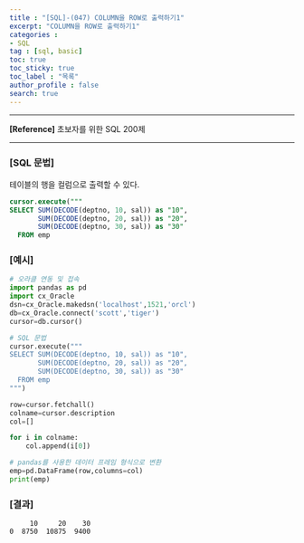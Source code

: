 ```yaml
---
title : "[SQL]-(047) COLUMN을 ROW로 출력하기1"
excerpt: "COLUMN을 ROW로 출력하기1"
categories :
- SQL
tag : [sql, basic]
toc: true
toc_sticky: true
toc_label : "목록"
author_profile : false
search: true
---
```


---
**[Reference]** 초보자를 위한 SQL 200제

---
### [SQL 문법]
테이블의 행을 컬럼으로 출력할 수 있다.

```sql
cursor.execute("""
SELECT SUM(DECODE(deptno, 10, sal)) as "10",
       SUM(DECODE(deptno, 20, sal)) as "20",
       SUM(DECODE(deptno, 30, sal)) as "30"
  FROM emp
```
### [예시]
```python
# 오라클 연동 및 접속
import pandas as pd
import cx_Oracle
dsn=cx_Oracle.makedsn('localhost',1521,'orcl')
db=cx_Oracle.connect('scott','tiger')
cursor=db.cursor()

# SQL 문법
cursor.execute("""
SELECT SUM(DECODE(deptno, 10, sal)) as "10",
       SUM(DECODE(deptno, 20, sal)) as "20",
       SUM(DECODE(deptno, 30, sal)) as "30"
  FROM emp
""")

row=cursor.fetchall()
colname=cursor.description
col=[]

for i in colname:
    col.append(i[0])

# pandas를 사용한 데이터 프레임 형식으로 변환
emp=pd.DataFrame(row,columns=col)
print(emp)
```
### [결과]
         10     20    30
    0  8750  10875  9400
    
